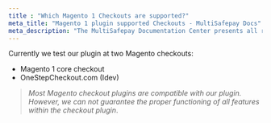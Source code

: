 ```yaml
---
title : "Which Magento 1 Checkouts are supported?"
meta_title: "Magento 1 plugin supported Checkouts - MultiSafepay Docs"
meta_description: "The MultiSafepay Documentation Center presents all relevant information about our Plugins and API. You can also find support pages for payment methods, tools and general questions as well as the contact details of our Support and Integration Teams."
---
```

Currently we test our plugin at two Magento checkouts:  
* Magento 1 core checkout  
* OneStepCheckout.com (Idev)

>_Most Magento checkout plugins are compatible with our plugin. However, we can not guarantee the proper functioning of all features within the checkout plugin_.
